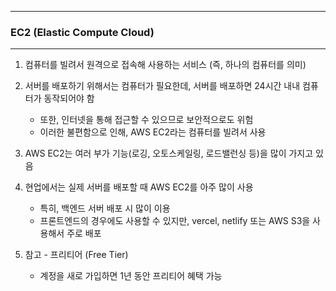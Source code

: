 -----
### EC2 (Elastic Compute Cloud)
-----
1. 컴퓨터를 빌려서 원격으로 접속해 사용하는 서비스 (즉, 하나의 컴퓨터를 의미)
2. 서버를 배포하기 위해서는 컴퓨터가 필요한데, 서버를 배포하면 24시간 내내 컴퓨터가 동작되어야 함
   - 또한, 인터넷을 통해 접근할 수 있으므로 보안적으로도 위험
   - 이러한 불편함으로 인해, AWS EC2라는 컴퓨터를 빌려서 사용

3. AWS EC2는 여러 부가 기능(로깅, 오토스케일링, 로드밸런싱 등)을 많이 가지고 있음
4. 현업에서는 실제 서버를 배포할 때 AWS EC2를 아주 많이 사용
   - 특히, 백엔드 서버 배포 시 많이 이용
   - 프론트엔드의 경우에도 사용할 수 있지만, vercel, netlify 또는 AWS S3을 사용해서 주로 배포

5. 참고 - 프리티어 (Free Tier)
   - 계정을 새로 가입하면 1년 동안 프리티어 혜택 가능
